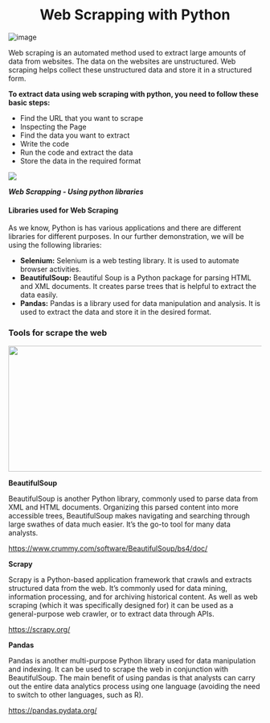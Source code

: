 <h1 align="center">
Web Scrapping with Python
</h1>

![image](https://user-images.githubusercontent.com/31488753/203765348-c880fd7e-cd51-477f-9592-27a6a85474c7.png)

Web scraping is an automated method used to extract large amounts of data from websites. The data on the websites are unstructured. Web scraping helps collect these unstructured data and store it in a structured form.

**To extract data using web scraping with python, you need to follow these basic steps:**

- Find the URL that you want to scrape
- Inspecting the Page
- Find the data you want to extract
- Write the code
- Run the code and extract the data
- Store the data in the required format 

<img src="https://miro.medium.com/max/721/1*xIH77_Q6W6v2ZA6tf9hrDQ.png"/>

***Web Scrapping - Using python libraries***

#### Libraries used for Web Scraping

As we know, Python is has various applications and there are different libraries for different purposes. In our further demonstration, we will be using the following libraries:

- **Selenium:**  Selenium is a web testing library. It is used to automate browser activities.
- **BeautifulSoup:** Beautiful Soup is a Python package for parsing HTML and XML documents. It creates parse trees that is helpful to extract the data easily.
- **Pandas:** Pandas is a library used for data manipulation and analysis. It is used to extract the data and store it in the desired format. 

### **Tools for scrape the web**

<p align="center">
<img src="https://images.prismic.io/oxylabs-sm/MzcyYWRmNzYtNTNiNS00NTFhLWFkYzAtMmI3ZDY5NWNmNmNl_oxylabs-images-01.png" width=600 height=250/>
</p>

**BeautifulSoup**

BeautifulSoup is another Python library, commonly used to parse data from XML and HTML documents. Organizing this parsed content into more accessible trees, BeautifulSoup makes navigating and searching through large swathes of data much easier. It’s the go-to tool for many data analysts.

https://www.crummy.com/software/BeautifulSoup/bs4/doc/


**Scrapy**

Scrapy is a Python-based application framework that crawls and extracts structured data from the web. It’s commonly used for data mining, information processing, and for archiving historical content. As well as web scraping (which it was specifically designed for) it can be used as a general-purpose web crawler, or to extract data through APIs.

https://scrapy.org/

**Pandas**

Pandas is another multi-purpose Python library used for data manipulation and indexing. It can be used to scrape the web in conjunction with BeautifulSoup. The main benefit of using pandas is that analysts can carry out the entire data analytics process using one language (avoiding the need to switch to other languages, such as R).

https://pandas.pydata.org/

